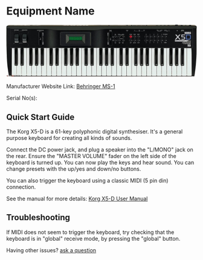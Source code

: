 # Equipment Name

![Korg X5-D Keyboard](<Korg X5-D.jpg>)

Manufacturer Website Link: [Behringer MS-1](<https://www.behringer.com/behringer/product?modelCode=0722-AAM>)

Serial No(s): 

## Quick Start Guide

The Korg X5-D is a 61-key polyphonic digital synthesiser. It's a general purpose keyboard for creating all kinds of sounds.

Connect the DC power jack, and plug a speaker into the "L/MONO" jack on the rear. Ensure the "MASTER VOLUME" fader on the left side of the keyboard is turned up. You can now play the keys and hear sound. You can change presets with the up/yes and down/no buttons.

You can also trigger the keyboard using a classic MIDI (5 pin din) connection.

See the manual for more details:
[Korg X5-D User Manual](<http://i.korg.com/uploads/Support/USA_X5D-X5_Owners%20Manual.pdf>)

## Troubleshooting

If MIDI does not seem to trigger the keyboard, try checking that the keyboard is in "global" receive mode, by pressing the "global" button.

Having other issues? [ask a question](<mailto:ChrisBall@omnimusic.org.uk>)
